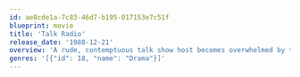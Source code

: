 ```yaml
---
id: ae8cde1a-7c83-46d7-b195-017153e7c51f
blueprint: movie
title: 'Talk Radio'
release_date: '1988-12-21'
overview: 'A rude, contemptuous talk show host becomes overwhelmed by the hatred that surrounds his program just before it goes national.'
genres: '[{"id": 18, "name": "Drama"}]'
---
```

